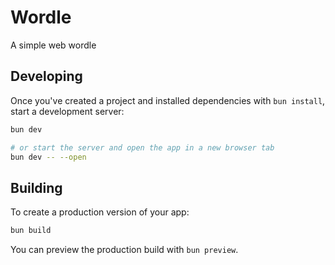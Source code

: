 <!--
 * @Author: Qmm 1259598502@qq.com
 * @Date: 2024-07-04 13:33:52
 * @LastEditors: Qmm 1259598502@qq.com
 * @LastEditTime: 2024-07-04 17:08:11
-->

# Wordle

A simple web wordle

## Developing

Once you've created a project and installed dependencies with `bun install`, start a development server:

```bash
bun dev

# or start the server and open the app in a new browser tab
bun dev -- --open
```

## Building

To create a production version of your app:

```bash
bun build
```

You can preview the production build with `bun preview`.
